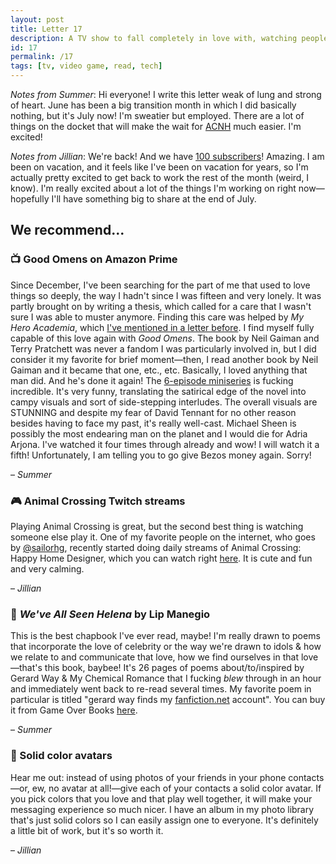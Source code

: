 ```yaml
---
layout: post
title: Letter 17
description: A TV show to fall completely in love with, watching people play video games, a chapbook about fandom, and nice-looking colors.
id: 17
permalink: /17
tags: [tv, video game, read, tech]
---
```


_Notes from Summer_: Hi everyone! I write this letter weak of lung and strong of heart. June has been a big transition month in which I did basically nothing, but it's July now! I'm sweatier but employed. There are a lot of things on the docket that will make the wait for [ACNH](https://www.nintendo.com/games/detail/animal-crossing-new-horizons-switch/) much easier. I'm excited!

_Notes from Jillian_: We're back! And we have [100 subscribers](https://twitter.com/jilliangmeehan/status/1143538801287077891?s=21)! Amazing. I am been on vacation, and it feels like I've been on vacation for years, so I'm actually pretty excited to get back to work the rest of the month (weird, I know). I'm really excited about a lot of the things I'm working on right now—hopefully I'll have something big to share at the end of July.

## We recommend...

### 📺 Good Omens on Amazon Prime

Since December, I've been searching for the part of me that used to love things so deeply, the way I hadn't since I was fifteen and very lonely. It was partly brought on by writing a thesis, which called for a care that I wasn't sure I was able to muster anymore. Finding this care was helped by _My Hero Academia_, which [I've mentioned in a letter before](https://letterstosummer.substack.com/p/4-new-yr-new-us-missing-personal). I find myself fully capable of this love again with _Good Omens_. The book by Neil Gaiman and Terry Pratchett was never a fandom I was particularly involved in, but I did consider it my favorite for brief moment—then, I read another book by Neil Gaiman and it became that one, etc., etc. Basically, I loved anything that man did. And he's done it again! The [6-episode miniseries](https://www.amazon.com/dp/B07FMLSCTP/ref=dvm_us_dl_sl_go_ast_510GO_AMe1|c_352715783964_m_NaQv4IG7-dc_s__?gclid=CjwKCAjwibzsBRAMEiwA1pHZrt5fW-BdqQDmfdT_jhU5V0j_jkdYt62c5QC3lEHYk2fBhCcPJ-CC4xoCDV4QAvD_BwE) is fucking incredible. It's very funny, translating the satirical edge of the novel into campy visuals and sort of side-stepping interludes. The overall visuals are STUNNING and despite my fear of David Tennant for no other reason besides having to face my past, it's really well-cast. Michael Sheen is possibly the most endearing man on the planet and I would die for Adria Arjona. I've watched it four times through already and wow! I will watch it a fifth! Unfortunately, I am telling you to go give Bezos money again. Sorry!

– _Summer_

### 🎮 Animal Crossing Twitch streams

Playing Animal Crossing is great, but the second best thing is watching someone else play it. One of my favorite people on the internet, who goes by [@sailorhg](https://twitter.com/sailorhg?ref_src=twsrc%5Egoogle%7Ctwcamp%5Eserp%7Ctwgr%5Eauthor), recently started doing daily streams of Animal Crossing: Happy Home Designer, which you can watch right [here](https://www.twitch.tv/sailor_hg). It is cute and fun and very calming.

– _Jillian_

### 📖 _We've All Seen Helena_ by Lip Manegio

This is the best chapbook I've ever read, maybe! I'm really drawn to poems that incorporate the love of celebrity or the way we're drawn to idols & how we relate to and communicate that love, how we find ourselves in that love—that's this book, baybee! It's 26 pages of poems about/to/inspired by Gerard Way & My Chemical Romance that I fucking _blew_ through in an hour and immediately went back to re-read several times. My favorite poem in particular is titled "gerard way finds my [fanfiction.net](http://fanfiction.net/) account". You can buy it from Game Over Books [here](https://www.gameoverbooks.com/product-page/we-ve-all-seen-helena).

– _Summer_

### 📱 Solid color avatars

Hear me out: instead of using photos of your friends in your phone contacts—or, ew, no avatar at all!—give each of your contacts a solid color avatar. If you pick colors that you love and that play well together, it will make your messaging experience so much nicer. I have an album in my photo library that's just solid colors so I can easily assign one to everyone. It's definitely a little bit of work, but it's so worth it.

– _Jillian_

